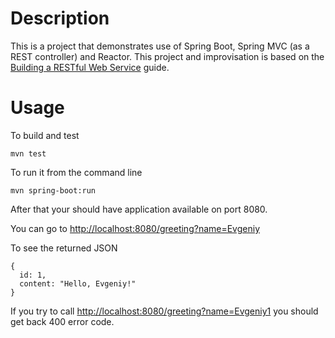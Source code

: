 # Description #
This is a project that demonstrates use of Spring Boot, Spring MVC (as a REST controller) and Reactor. This project and improvisation is based on the [Building a RESTful Web Service](http://spring.io/guides/gs/rest-service/) guide. 



# Usage #

To build and test 
    
    mvn test

To run it from the command line 

    mvn spring-boot:run

After that your should have application available on port 8080.

You can go to [http://localhost:8080/greeting?name=Evgeniy](http://localhost:8080/greeting?name=Evgeniy)

To see the returned JSON

	{
	  id: 1,
	  content: "Hello, Evgeniy!"
	}

If you try to call [http://localhost:8080/greeting?name=Evgeniy1](http://localhost:8080/greeting?name=Evgeniy1)
you should get back 400 error code.



